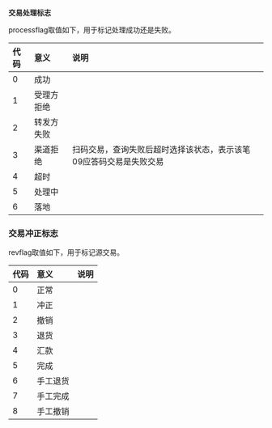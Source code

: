 **交易处理标志**

processflag取值如下，用于标记处理成功还是失败。

|代码|意义|说明
|:--|:--|:--
|0|成功|
|1|受理方拒绝|
|2|转发方失败|
|3|渠道拒绝|扫码交易，查询失败后超时选择该状态，表示该笔09应答码交易是失败交易
|4|超时|
|5|处理中|
|6|落地|

### 交易冲正标志

revflag取值如下，用于标记源交易。
            
|代码|意义|说明
|:--|:--|:--
|0|正常| 
|1|冲正| 
|2|撤销| 
|3|退货| 
|4|汇款| 
|5|完成| 
|6|手工退货| 
|7|手工完成| 
|8|手工撤销|

